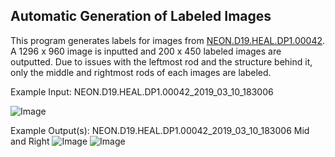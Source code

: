 <!-- ## Heading 2
### Heading 3
#### Heading 4
##### Heading 5
###### Heading 6 -->

## Automatic Generation of Labeled Images

This program generates labels for images from [NEON.D19.HEAL.DP1.00042](https://phenocam.sr.unh.edu/webcam/browse/NEON.D19.HEAL.DP1.00042/). A 1296 x 960 image is inputted and 200 x 450 labeled images are outputted. Due to issues with the leftmost rod and the structure behind it, only the middle and rightmost rods of each images are labeled.

Example Input: NEON.D19.HEAL.DP1.00042_2019_03_10_183006

![Image](./NEON.D19.HEAL.DP1.00042_2019_03_10_183006.png )

Example Output(s): NEON.D19.HEAL.DP1.00042_2019_03_10_183006
Mid and Right
![Image](./NEON.D19.HEAL.DP1.00042_2019_03_10_183006.jpg_Mid_Mask.png )
![Image](./NEON.D19.HEAL.DP1.00042_2019_03_10_183006.jpg_Right_Mask.png )